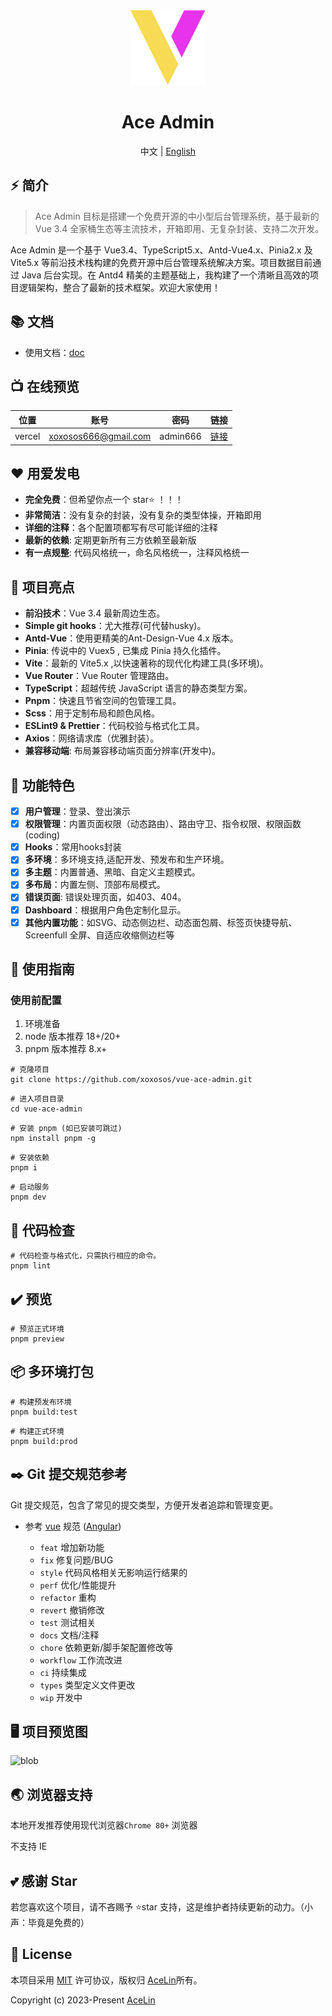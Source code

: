 <div align="center">
  <img alt="Ace Admin" width="120" height="120" src="src/assets/images/logo.svg">
  <h1>Ace Admin</h1>
  <span> 中文 | <a href="./README-en.md">English</a></span>
</div>

## ⚡ 简介

> Ace Admin 目标是搭建一个免费开源的中小型后台管理系统，基于最新的 Vue 3.4 全家桶生态等主流技术，开箱即用、无复杂封装、支持二次开发。

Ace Admin 是一个基于 Vue3.4、TypeScript5.x、Antd-Vue4.x、Pinia2.x 及 Vite5.x 等前沿技术栈构建的免费开源中后台管理系统解决方案。项目数据目前通过 Java 后台实现。在 Antd4 精美的主题基础上，我构建了一个清晰且高效的项目逻辑架构，整合了最新的技术框架。欢迎大家使用！

## 📚 文档

- 使用文档：[doc](https://ace-admin-doc.vercel.app/)

## 📺 在线预览

| 位置   | 账号                 | 密码     | 链接                                                                 |
| ------ | -------------------- | -------- | -------------------------------------------------------------------- |
| vercel | xoxosos666@gmail.com | admin666 | <a href="https://vue-ace-admin.vercel.app/" target="_blank">链接</a> |

## ❤️ 用爱发电

- **完全免费**：但希望你点一个 star⭐ ！！！
- **非常简洁**：没有复杂的封装，没有复杂的类型体操，开箱即用
- **详细的注释**：各个配置项都写有尽可能详细的注释
- **最新的依赖**: 定期更新所有三方依赖至最新版
- **有一点规整**: 代码风格统一，命名风格统一，注释风格统一

## 📖 项目亮点

- **前沿技术**：Vue 3.4 最新周边生态。
- **Simple git hooks**：尤大推荐(可代替husky)。
- **Antd-Vue**：使用更精美的Ant-Design-Vue 4.x 版本。
- **Pinia**: 传说中的 Vuex5 , 已集成 Pinia 持久化插件。
- **Vite**：最新的 Vite5.x ,以快速著称的现代化构建工具(多环境)。
- **Vue Router**：Vue Router 管理路由。
- **TypeScript**：超越传统 JavaScript 语言的静态类型方案。
- **Pnpm**：快速且节省空间的包管理工具。
- **Scss**：用于定制布局和颜色风格。
- **ESLint9 & Prettier**：代码校验与格式化工具。
- **Axios**：网络请求库（优雅封装）。
- **兼容移动端**: 布局兼容移动端页面分辨率(开发中)。

## 📔 功能特色

- [x] **用户管理**：登录、登出演示
- [x] **权限管理**：内置页面权限（动态路由）、路由守卫、指令权限、权限函数(coding)
- [x] **Hooks**：常用hooks封装
- [x] **多环境**：多环境支持,适配开发、预发布和生产环境。
- [x] **多主题**：内置普通、黑暗、自定义主题模式。
- [x] **多布局**：内置左侧、顶部布局模式。
- [x] **错误页面**: 错误处理页面，如403、404。
- [x] **Dashboard**：根据用户角色定制化显示。
- [x] **其他内置功能**：如SVG、动态侧边栏、动态面包屑、标签页快捷导航、Screenfull 全屏、自适应收缩侧边栏等

## 🚀 使用指南

### 使用前配置

1. 环境准备
2. node 版本推荐 18+/20+
3. pnpm 版本推荐 8.x+

```shell
# 克隆项目
git clone https://github.com/xoxosos/vue-ace-admin.git
```

```shell
# 进入项目目录
cd vue-ace-admin
```

```shell
# 安装 pnpm (如已安装可跳过)
npm install pnpm -g
```

```shell
# 安装依赖
pnpm i
```

```shell
# 启动服务
pnpm dev
```

## 🔧 代码检查

```shell
# 代码检查与格式化，只需执行相应的命令。
pnpm lint
```

## ✔️ 预览

```shell
# 预览正式环境
pnpm preview
```

## 📦️ 多环境打包

```shell
# 构建预发布环境
pnpm build:test
```

```shell
# 构建正式环境
pnpm build:prod
```

## ✒️ Git 提交规范参考

Git 提交规范，包含了常见的提交类型，方便开发者追踪和管理变更。

- 参考 [vue](https://github.com/vuejs/vue/blob/dev/.github/COMMIT_CONVENTION.md)
  规范 ([Angular](https://github.com/conventional-changelog/conventional-changelog/tree/master/packages/conventional-changelog-angular))

  - `feat` 增加新功能
  - `fix` 修复问题/BUG
  - `style` 代码风格相关无影响运行结果的
  - `perf` 优化/性能提升
  - `refactor` 重构
  - `revert` 撤销修改
  - `test` 测试相关
  - `docs` 文档/注释
  - `chore` 依赖更新/脚手架配置修改等
  - `workflow` 工作流改进
  - `ci` 持续集成
  - `types` 类型定义文件更改
  - `wip` 开发中

## 🖥️ 项目预览图

<div>
   <img src="https://pic.imgdb.cn/item/654b506fc458853aef84d579.jpg" alt="blob">
</div>

## 🌏 浏览器支持

本地开发推荐使用现代浏览器`Chrome 80+` 浏览器

不支持 IE

## 💕 感谢 Star

若您喜欢这个项目，请不吝赐予 ⭐star 支持，这是维护者持续更新的动力。（小声：毕竟是免费的）

## 📄 License

本项目采用 [MIT](./LICENSE) 许可协议，版权归 [AceLin](https://github.com/xoxosos)所有。

Copyright (c) 2023-Present [AceLin](https://github.com/xoxosos)
